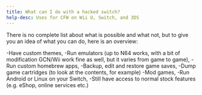 ```yaml
---
title: What can I do with a hacked switch?
help-desc: Uses for CFW on Wii U, Switch, and 3DS
---
```


There is no complete list about what is possible and what not, but to give you an idea of what you can do, here is an overview:

-Have custom themes,
-Run emulators (up to N64 works, with a bit of modification GCN/Wii work fine as well, but it varies from game to game),
-Run custom homebrew apps,
-Backup, edit and restore game saves,
-Dump game cartridges (to look at the contents, for example)
-Mod games,
-Run Android or Linux on your Switch,
-Still have access to normal stock features (e.g. eShop, online services etc.)
